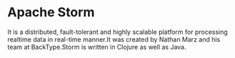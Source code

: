# Apache Storm
  It is a distributed, fault-tolerant and highly scalable platform for processing realtime data in real-time manner.It was created by Nathan Marz and his team at BackType.Storm is written in Clojure as well as Java.
 
